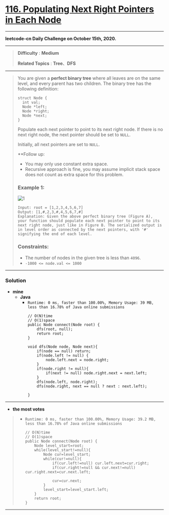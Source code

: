 # [116. Populating Next Right Pointers in Each Node](https://leetcode.com/problems/populating-next-right-pointers-in-each-node/)
---

**leetcode-cn Daily Challenge on October 15th, 2020.**

---

> **Difficulty** : **Medium**
>
> **Related Topics** : **Tree**、**DFS**

---

> You are given a **perfect binary tree** where all leaves are on the same level, and every parent has two children. The binary tree has the following definition:
> ```
> struct Node {
>   int val;
>   Node *left;
>   Node *right;
>   Node *next;
> }
> ```
> Populate each next pointer to point to its next right node. If there is no next right node, the next pointer should be set to `NULL`.
>
> Initially, all next pointers are set to `NULL`.
>
>
>
> **Follow up:
> * You may only use constant extra space.
> * Recursive approach is fine, you may assume implicit stack space does not count as extra space for this problem.
>
>
> ### Example 1:
>
> ![1](https://assets.leetcode.com/uploads/2019/02/14/116_sample.png)
> ```
> Input: root = [1,2,3,4,5,6,7]
> Output: [1,#,2,3,#,4,5,6,7,#]
> Explanation: Given the above perfect binary tree (Figure A), your function should populate each next pointer to point to its next right node, just like in Figure B. The serialized output is in level order as connected by the next pointers, with '#' signifying the end of each level.
> ```
>
> ### Constraints:
> * The number of nodes in the given tree is less than `4096`.
> * `-1000 <= node.val <= 1000`

---


### Solution
* **mine**
  * **Java**
    * `Runtime: 0 ms, faster than 100.00%, Memory Usage: 39 MB, less than 16.78% of Java online submissions`
      ```
      // O(N)time
      // O(1)space
      public Node connect(Node root) {
          dfs(root, null);
          return root;
      }

      void dfs(Node node, Node next){
          if(node == null) return;
          if(node.left != null) {
              node.left.next = node.right;
          }
          if(node.right != null){
              if(next != null) node.right.next = next.left;
          }
          dfs(node.left, node.right);
          dfs(node.right, next == null ? next : next.left);

      }
      ```

---


* **the most votes**
>  * `Runtime: 0 ms, faster than 100.00%, Memory Usage: 39.2 MB, less than 16.78% of Java online submissions`
>    ```
>    // O(N)time
>    // O(1)space
>    public Node connect(Node root) {
>        Node level_start=root;
>        while(level_start!=null){
>            Node cur=level_start;
>            while(cur!=null){
>                if(cur.left!=null) cur.left.next=cur.right;
>                if(cur.right!=null && cur.next!=null) cur.right.next=cur.next.left;
>
>                cur=cur.next;
>            }
>            level_start=level_start.left;
>        }
>        return root;
>    }
>    ```

---


